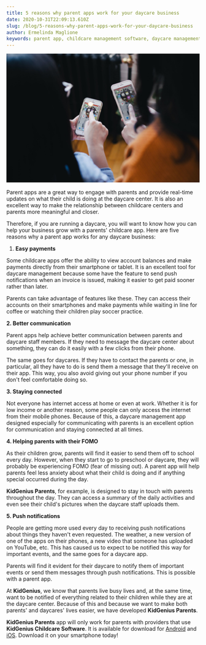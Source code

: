 ```yaml
---
title: 5 reasons why parent apps work for your daycare business
date: 2020-10-31T22:09:13.610Z
slug: /blog/5-reasons-why-parent-apps-work-for-your-daycare-business
author: Ermelinda Maglione
keywords: parent app, childcare management software, daycare management software
---
```

![parent app](parent-app.jpg "parent app")

Parent apps are a great way to engage with parents and provide real-time updates on what their child is doing at the daycare center. It is also an excellent way to make the relationship between childcare centers and parents more meaningful and closer.

Therefore, if you are running a daycare, you will want to know how you can help your business grow with a parents' childcare app. Here are five reasons why a parent app works for any daycare business:

1. **Easy payments**

Some childcare apps offer the ability to view account balances and make payments directly from their smartphone or tablet. It is an excellent tool for daycare management because some have the feature to send push notifications when an invoice is issued, making it easier to get paid sooner rather than later.

Parents can take advantage of features like these. They can access their accounts on their smartphones and make payments while waiting in line for coffee or watching their children play soccer practice.

**2. Better communication**

Parent apps help achieve better communication between parents and daycare staff members. If they need to message the daycare center about something, they can do it easily with a few clicks from their phone.

The same goes for daycares. If they have to contact the parents or one, in particular, all they have to do is send them a message that they'll receive on their app. This way, you also avoid giving out your phone number if you don't feel comfortable doing so.

**3. Staying connected**

Not everyone has internet access at home or even at work. Whether it is for low income or another reason, some people can only access the internet from their mobile phones. Because of this, a daycare management app designed especially for communicating with parents is an excellent option for communication and staying connected at all times.

**4. Helping parents with their FOMO**

As their children grow, parents will find it easier to send them off to school every day. However, when they start to go to preschool or daycare, they will probably be experiencing FOMO (fear of missing out). A parent app will help parents feel less anxiety about what their child is doing and if anything special occurred during the day.

**KidGenius Parents**, for example, is designed to stay in touch with parents throughout the day. They can access a summary of the daily activities and even see their child's pictures when the daycare staff uploads them.

**5. Push notifications**

People are getting more used every day to receiving push notifications about things they haven't even requested. The weather, a new version of one of the apps on their phones, a new video that someone has uploaded on YouTube, etc. This has caused us to expect to be notified this way for important events, and the same goes for a daycare app.

Parents will find it evident for their daycare to notify them of important events or send them messages through push notifications. This is possible with a parent app.

At **KidGenius**, we know that parents live busy lives and, at the same time, want to be notified of everything related to their children while they are at the daycare center. Because of this and because we want to make both parents' and daycares' lives easier, we have developed **KidGenius Parents**.

**KidGenius Parents** app will only work for parents with providers that use **KidGenius Childcare Software**. It is available for download for [Android](https://play.google.com/store/apps/details?id=com.kidgenius.parents) and [iOS](https://apps.apple.com/ca/app/kidgenius-parents/id1489814256). Download it on your smartphone today!